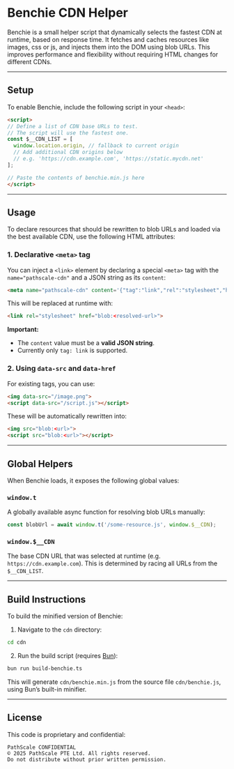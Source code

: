 # Benchie CDN Helper

Benchie is a small helper script that dynamically selects the fastest CDN at runtime, based on response time. It fetches and caches resources like images, css or js, and injects them into the DOM using blob URLs. This improves performance and flexibility without requiring HTML changes for different CDNs.

---

## Setup

To enable Benchie, include the following script in your `<head>`:

```html
<script>
// Define a list of CDN base URLs to test.
// The script will use the fastest one.
const $__CDN_LIST = [
  window.location.origin, // fallback to current origin
  // Add additional CDN origins below
  // e.g. 'https://cdn.example.com', 'https://static.mycdn.net'
];

// Paste the contents of benchie.min.js here
</script>
```

---

## Usage

To declare resources that should be rewritten to blob URLs and loaded via the best available CDN, use the following HTML attributes:

### 1. **Declarative `<meta>` tag**

You can inject a `<link>` element by declaring a special `<meta>` tag with the `name="pathscale-cdn"` and a JSON string as its `content`:

```html
<meta name="pathscale-cdn" content='{"tag":"link","rel":"stylesheet","href":"/app.css?v=1.0.0"}'>
```

This will be replaced at runtime with:

```html
<link rel="stylesheet" href="blob:<resolved-url>">
```

**Important:**

* The `content` value must be a **valid JSON string**.
* Currently only `tag: link` is supported.

### 2. **Using `data-src` and `data-href`**

For existing tags, you can use:

```html
<img data-src="/image.png">
<script data-src="/script.js"></script>
```

These will be automatically rewritten into:

```html
<img src="blob:<url>">
<script src="blob:<url>"></script>
```

---

## Global Helpers

When Benchie loads, it exposes the following global values:

### `window.t`

A globally available async function for resolving blob URLs manually:

```js
const blobUrl = await window.t('/some-resource.js', window.$__CDN);
```

### `window.$__CDN`

The base CDN URL that was selected at runtime (e.g. `https://cdn.example.com`).
This is determined by racing all URLs from the `$__CDN_LIST`.

---

## Build Instructions

To build the minified version of Benchie:

1. Navigate to the `cdn` directory:

```bash
cd cdn
```

2. Run the build script (requires [Bun](https://bun.sh)):

```bash
bun run build-benchie.ts
```

This will generate `cdn/benchie.min.js` from the source file `cdn/benchie.js`, using Bun’s built-in minifier.

---

## License

This code is proprietary and confidential:

```
PathScale CONFIDENTIAL
© 2025 PathScale PTE Ltd. All rights reserved.
Do not distribute without prior written permission.
```
